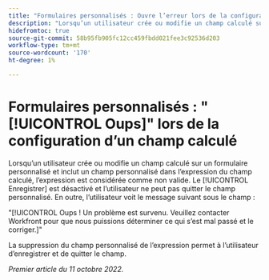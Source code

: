 ```yaml
---
title: "Formulaires personnalisés : Ouvre l’erreur lors de la configuration d’un champ calculé"
description: "Lorsqu’un utilisateur crée ou modifie un champ calculé sur un formulaire personnalisé et inclut un champ personnalisé dans l’expression du champ calculé, l’expression est considérée comme non valide. Le bouton Enregistrer est désactivé et l’utilisateur ne peut pas quitter le champ personnalisé. En outre, l’utilisateur voit un message de whops sous le champ."
hidefromtoc: true
source-git-commit: 58b95fb905fc12cc459fbdd021fee3c92536d203
workflow-type: tm+mt
source-wordcount: '170'
ht-degree: 1%

---
```



# Formulaires personnalisés : &quot;[!UICONTROL Oups]&quot; lors de la configuration d’un champ calculé

Lorsqu’un utilisateur crée ou modifie un champ calculé sur un formulaire personnalisé et inclut un champ personnalisé dans l’expression du champ calculé, l’expression est considérée comme non valide. Le [!UICONTROL Enregistrer] est désactivé et l’utilisateur ne peut pas quitter le champ personnalisé. En outre, l’utilisateur voit le message suivant sous le champ :

&quot;[!UICONTROL Oups ! Un problème est survenu. Veuillez contacter Workfront pour que nous puissions déterminer ce qui s’est mal passé et le corriger.]&quot;

La suppression du champ personnalisé de l’expression permet à l’utilisateur d’enregistrer et de quitter le champ.

_Premier article du 11 octobre 2022._

